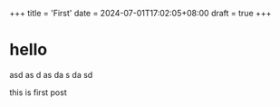 +++
title = 'First'
date = 2024-07-01T17:02:05+08:00
draft = true
+++


<h1>hello </h1>
asd
as
d
as
da
s
da
sd


this is first post
